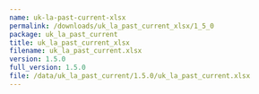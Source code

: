 ```yaml
---
name: uk-la-past-current-xlsx
permalink: /downloads/uk_la_past_current_xlsx/1_5_0
package: uk_la_past_current
title: uk_la_past_current_xlsx
filename: uk_la_past_current.xlsx
version: 1.5.0
full_version: 1.5.0
file: /data/uk_la_past_current/1.5.0/uk_la_past_current.xlsx
---
```

